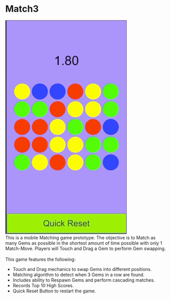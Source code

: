 # Match3
![](Match3Demo.gif)
</br>
This is a mobile Matching game prototype. The objective is to Match as many Gems as possible in the shortest amount of time possible with only 1 Match-Move. Players will Touch and Drag a Gem to perform Gem swapping.
</br>
</br>
This game features the following:
* Touch and Drag mechanics to swap Gems into different positions.
* Matching algorithm to detect when 3 Gems in a row are found.
* Includes ability to Respawn Gems and perform cascading matches.
* Records Top 10 High Scores.
* Quick Reset Button to restart the game.

